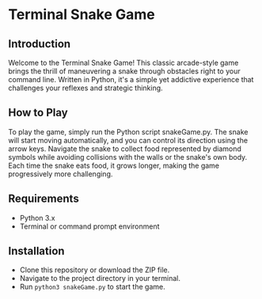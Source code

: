 # Terminal Snake Game

## Introduction

Welcome to the Terminal Snake Game! This classic arcade-style game brings the thrill of maneuvering a snake through obstacles right to your command line. Written in Python, it's a simple yet addictive experience that challenges your reflexes and strategic thinking.

## How to Play

To play the game, simply run the Python script snakeGame.py. The snake will start moving automatically, and you can control its direction using the arrow keys. Navigate the snake to collect food represented by diamond symbols while avoiding collisions with the walls or the snake's own body. Each time the snake eats food, it grows longer, making the game progressively more challenging.

## Requirements

- Python 3.x
- Terminal or command prompt environment

## Installation

- Clone this repository or download the ZIP file.
- Navigate to the project directory in your terminal.
- Run `python3 snakeGame.py` to start the game.
